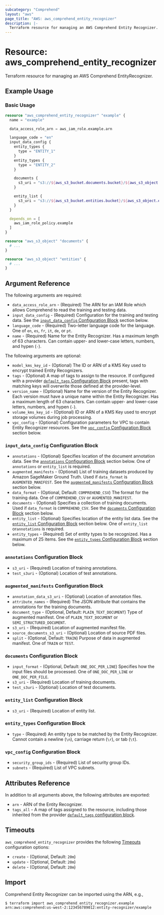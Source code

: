 ```yaml
---
subcategory: "Comprehend"
layout: "aws"
page_title: "AWS: aws_comprehend_entity_recognizer"
description: |-
  Terraform resource for managing an AWS Comprehend Entity Recognizer.
---
```


# Resource: aws_comprehend_entity_recognizer

Terraform resource for managing an AWS Comprehend EntityRecognizer.

## Example Usage

### Basic Usage

```terraform
resource "aws_comprehend_entity_recognizer" "example" {
  name = "example"

  data_access_role_arn = aws_iam_role.example.arn

  language_code = "en"
  input_data_config {
    entity_types {
      type = "ENTITY_1"
    }
    entity_types {
      type = "ENTITY_2"
    }

    documents {
      s3_uri = "s3://${aws_s3_bucket.documents.bucket}/${aws_s3_object.documents.id}"
    }

    entity_list {
      s3_uri = "s3://${aws_s3_bucket.entities.bucket}/${aws_s3_object.entities.id}"
    }
  }

  depends_on = [
    aws_iam_role_policy.example
  ]
}

resource "aws_s3_object" "documents" {
  # ...
}

resource "aws_s3_object" "entities" {
  # ...
}
```

## Argument Reference

The following arguments are required:

* `data_access_role_arn` - (Required) The ARN for an IAM Role which allows Comprehend to read the training and testing data.
* `input_data_config` - (Required) Configuration for the training and testing data.
  See the [`input_data_config` Configuration Block](#input_data_config-configuration-block) section below.
* `language_code` - (Required) Two-letter language code for the language.
  One of `en`, `es`, `fr`, `it`, `de`, or `pt`.
* `name` - (Required) Name for the Entity Recognizer.
  Has a maximum length of 63 characters.
  Can contain upper- and lower-case letters, numbers, and hypen (`-`).

The following arguments are optional:

* `model_kms_key_id` - (Optional) The ID or ARN of a KMS Key used to encrypt trained Entity Recognizers.
* `tags` - (Optional) A map of tags to assign to the resource. If configured with a provider [`default_tags` Configuration Block](/docs/providers/aws/index.html#default_tags-configuration-block) present, tags with matching keys will overwrite those defined at the provider-level.
* `version_name` - (Optional) Name for the version of the Entity Recognizer.
  Each version must have a unique name within the Entity Recognizer.
  Has a maximum length of 63 characters.
  Can contain upper- and lower-case letters, numbers, and hypen (`-`).
* `volume_kms_key_id` - (Optional) ID or ARN of a KMS Key used to encrypt storage volumes during job processing.
* `vpc_config` - (Optional) Configuration parameters for VPC to contain Entity Recognizer resources.
  See the [`vpc_config` Configuration Block](#vpc_config-configuration-block) section below.

### `input_data_config` Configuration Block

* `annotations` - (Optional) Specifies location of the document annotation data.
  See the [`annotations` Configuration Block](#annotations-configuration-block) section below.
  One of `annotations` or `entity_list` is required.
* `augmented_manifests` - (Optional) List of training datasets produced by Amazon SageMaker Ground Truth.
  Used if `data_format` is `AUGMENTED_MANIFEST`.
  See the [`augmented_manifests` Configuration Block](#augmented_manifests-configuration-block) section below.
* `data_format` - (Optional, Default: `COMPREHEND_CSV`) The format for the training data.
  One of `COMPREHEND_CSV` or `AUGMENTED_MANIFEST`.
* `documents` - (Optional) Specifies a collection of training documents.
  Used if `data_format` is `COMPREHEND_CSV`.
  See the [`documents` Configuration Block](#documents-configuration-block) section below.
* `entity_list` - (Optional) Specifies location of the entity list data.
  See the [`entity_list` Configuration Block](#entity_list-configuration-block) section below.
  One of `entity_list` or`annotations`  is required.
* `entity_types` - (Required) Set of entity types to be recognized.
  Has a maximum of 25 items.
  See the [`entity_types` Configuration Block](#entity_types-configuration-block) section below.

### `annotations` Configuration Block

* `s3_uri` - (Required) Location of training annotations.
* `test_s3uri` - (Optional) Location of test annotations.

### `augmented_manifests` Configuration Block

* `annotation_data_s3_uri` - (Optional) Location of annotation files.
* `attribute_names` - (Required) The JSON attribute that contains the annotations for the training documents.
* `document_type` - (Optional, Default: `PLAIN_TEXT_DOCUMENT`) Type of augmented manifest.
  One of `PLAIN_TEXT_DOCUMENT` or `SEMI_STRUCTURED_DOCUMENT`.
* `s3_uri` - (Required) Location of augmented manifest file.
* `source_documents_s3_uri` - (Optional) Location of source PDF files.
* `split` - (Optional, Default: `TRAIN`) Purpose of data in augmented manifest.
  One of `TRAIN` or `TEST`.

### `documents` Configuration Block

* `input_format` - (Optional, Default: `ONE_DOC_PER_LINE`) Specifies how the input files should be processed.
  One of `ONE_DOC_PER_LINE` or `ONE_DOC_PER_FILE`.
* `s3_uri` - (Required) Location of training documents.
* `test_s3uri` - (Optional) Location of test documents.

### `entity_list` Configuration Block

* `s3_uri` - (Required) Location of entity list.

### `entity_types` Configuration Block

* `type` - (Required) An entity type to be matched by the Entity Recognizer.
  Cannot contain a newline (`\n`), carriage return (`\r`), or tab (`\t`).

### `vpc_config` Configuration Block

* `security_group_ids` - (Required) List of security group IDs.
* `subnets` - (Required) List of VPC subnets.

## Attributes Reference

In addition to all arguments above, the following attributes are exported:

* `arn` - ARN of the Entity Recognizer.
* `tags_all` - A map of tags assigned to the resource, including those inherited from the provider [`default_tags` configuration block](/docs/providers/aws/index.html#default_tags-configuration-block).

## Timeouts

`aws_comprehend_entity_recognizer` provides the following [Timeouts](https://www.terraform.io/docs/configuration/blocks/resources/syntax.html#operation-timeouts) configuration options:

* `create` - (Optional, Default: `20m`)
* `update` - (Optional, Default: `20m`)
* `delete` - (Optional, Default: `20m`)

## Import

Comprehend Entity Recognizer can be imported using the ARN, e.g.,

```
$ terraform import aws_comprehend_entity_recognizer.example arn:aws:comprehend:us-west-2:123456789012:entity-recognizer/example
```
